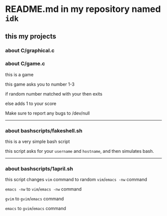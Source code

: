 # README.md in my repository named `idk`
## this my projects
### about C/graphical.c
### about C/game.c

this is a game

this game asks you to number 1-3

if random number matched with your then exits

else adds 1 to your score

Make sure to report any bugs to /dev/null

---
### about bashscripts/fakeshell.sh
this is a very simple bash script

this script asks for your `username` and `hostname`, and then simulates bash.

---

### about bashscripts/1april.sh

this script changes `vim` command to random `vim`/`emacs -nw` command

`emacs -nw` to `vim`/`emacs -nw` command

`gvim` to `gvim`/`emacs` command

`emacs` to `gvim`/`emacs` command
